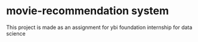 # movie-recommendation system
This project is made as an assignment for ybi foundation internship for data science 
